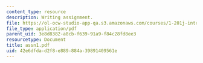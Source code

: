 ```yaml
---
content_type: resource
description: Writing assignment.
file: https://ol-ocw-studio-app-qa.s3.amazonaws.com/courses/1-201j-introduction-to-transportation-systems-fall-2006/42e6dfdad2f8e889884a39891409561e_assn1.pdf
file_type: application/pdf
parent_uid: 3e8d8382-a8cb-f639-91a9-f84c28fd8ee3
resourcetype: Document
title: assn1.pdf
uid: 42e6dfda-d2f8-e889-884a-39891409561e
---
```

